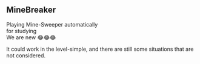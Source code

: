 ## MineBreaker
Playing Mine-Sweeper automatically<br>
for studying<br>
We are new :joy::joy::joy:

It could work in the level-simple, and there are still some situations that are not considered. 
